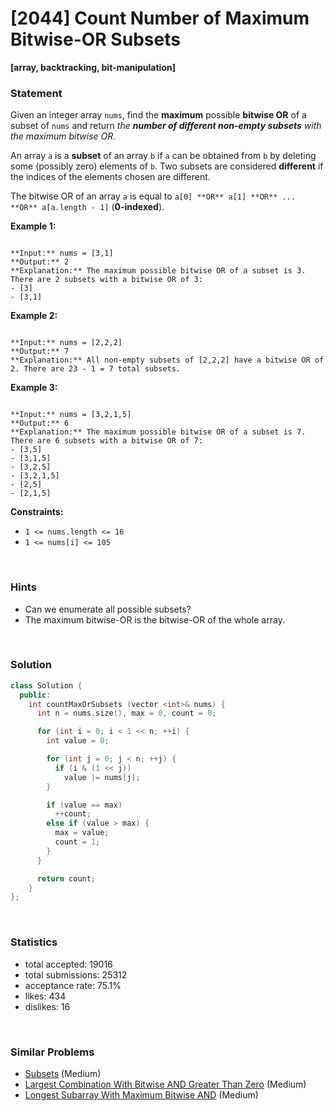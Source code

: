 # [2044] Count Number of Maximum Bitwise-OR Subsets

**[array, backtracking, bit-manipulation]**

### Statement

Given an integer array `nums`, find the **maximum** possible **bitwise OR** of a subset of `nums` and return *the **number of different non-empty subsets** with the maximum bitwise OR*.

An array `a` is a **subset** of an array `b` if `a` can be obtained from `b` by deleting some (possibly zero) elements of `b`. Two subsets are considered **different** if the indices of the elements chosen are different.

The bitwise OR of an array `a` is equal to `a[0] **OR** a[1] **OR** ... **OR** a[a.length - 1]` (**0-indexed**).


**Example 1:**

```

**Input:** nums = [3,1]
**Output:** 2
**Explanation:** The maximum possible bitwise OR of a subset is 3. There are 2 subsets with a bitwise OR of 3:
- [3]
- [3,1]

```

**Example 2:**

```

**Input:** nums = [2,2,2]
**Output:** 7
**Explanation:** All non-empty subsets of [2,2,2] have a bitwise OR of 2. There are 23 - 1 = 7 total subsets.

```

**Example 3:**

```

**Input:** nums = [3,2,1,5]
**Output:** 6
**Explanation:** The maximum possible bitwise OR of a subset is 7. There are 6 subsets with a bitwise OR of 7:
- [3,5]
- [3,1,5]
- [3,2,5]
- [3,2,1,5]
- [2,5]
- [2,1,5]
```

**Constraints:**
* `1 <= nums.length <= 16`
* `1 <= nums[i] <= 105`


<br>

### Hints

- Can we enumerate all possible subsets?
- The maximum bitwise-OR is the bitwise-OR of the whole array.

<br>

### Solution

```cpp
class Solution {
  public:
    int countMaxOrSubsets (vector <int>& nums) {
      int n = nums.size(), max = 0, count = 0;

      for (int i = 0; i < 1 << n; ++i) {
        int value = 0;

        for (int j = 0; j < n; ++j) {
          if (i & (1 << j))
            value |= nums[j];
        }

        if (value == max)
          ++count;
        else if (value > max) {
          max = value;
          count = 1;
        }
      }

      return count;
    }
};
```

<br>

### Statistics

- total accepted: 19016
- total submissions: 25312
- acceptance rate: 75.1%
- likes: 434
- dislikes: 16

<br>

### Similar Problems

- [Subsets](https://leetcode.com/problems/subsets) (Medium)
- [Largest Combination With Bitwise AND Greater Than Zero](https://leetcode.com/problems/largest-combination-with-bitwise-and-greater-than-zero) (Medium)
- [Longest Subarray With Maximum Bitwise AND](https://leetcode.com/problems/longest-subarray-with-maximum-bitwise-and) (Medium)
